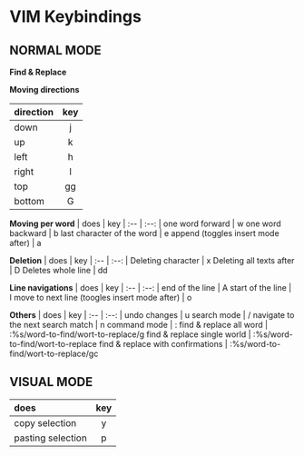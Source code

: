 # VIM Keybindings

## NORMAL MODE

**Find & Replace**


**Moving directions**

| direction | key |
:-- | :--: |
down | j
up | k
left | h
right | l
top | gg
bottom | G

**Moving per word**
| does | key |
:-- | :--: |
one word forward | w
one word backward | b
last character of the word | e 
append (toggles insert mode after) | a

**Deletion**
| does | key |
:-- | :--: |
Deleting character | x
Deleting all texts after | D
Deletes whole line | dd

**Line navigations**
| does | key |
:-- | :--: |
end of the line | A
start of the line | I
move to next line (toogles insert mode after) | o

**Others**
| does | key |
:-- | :--: |
undo changes | u
search mode | /
navigate to the next search match | n
command mode | :
find & replace all word | :%s/word-to-find/wort-to-replace/g
find & replace single world | :%s/word-to-find/wort-to-replace
find & replace with confirmations | :%s/word-to-find/wort-to-replace/gc

## VISUAL MODE
| does | key |
:-- | :--: |
copy selection | y
pasting selection | p



